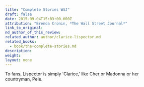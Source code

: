 ```yaml
---
title: "Complete Stories WSJ"
draft: false
date: 2015-09-04T15:03:00.000Z
attribution: "Brenda Cronin, *The Wall Street Journal*"
link_to_original:
nd_author_of_this_review:
related_author: author/clarice-lispector.md
related_books:
  - book/the-complete-stories.md
description:
weight:
layout: none
---
```

To fans, Lispector is simply 'Clarice,' like Cher or Madonna or her countryman, Pele.

